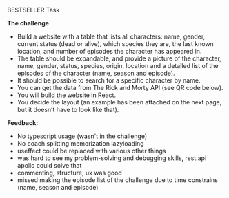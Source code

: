 BESTSELLER Task

**The challenge**
- Build a website with a table that lists all characters: name, gender, current status (dead or
alive), which species they are, the last known location, and number of episodes the
character has appeared in.
- The table should be expandable, and provide a picture of the character, name, gender,
status, species, origin, location and a detailed list of the episodes of the character (name,
season and episode).
- It should be possible to search for a specific character by name.
- You can get the data from The Rick and Morty API (see QR code below).
- You will build the website in React.
- You decide the layout (an example has been attached on the next page, but it doesn’t have to
look like that).

**Feedback:**
- No typescript usage (wasn't in the challenge)  
- No coach splitting memorization lazyloading 
- useffect could be replaced with various other things
- was hard to see my problem-solving and debugging skills, rest.api apollo could solve that
- commenting, structure, ux was good
- missed making the episode list of the challenge due to time constrains (name, season and episode)
